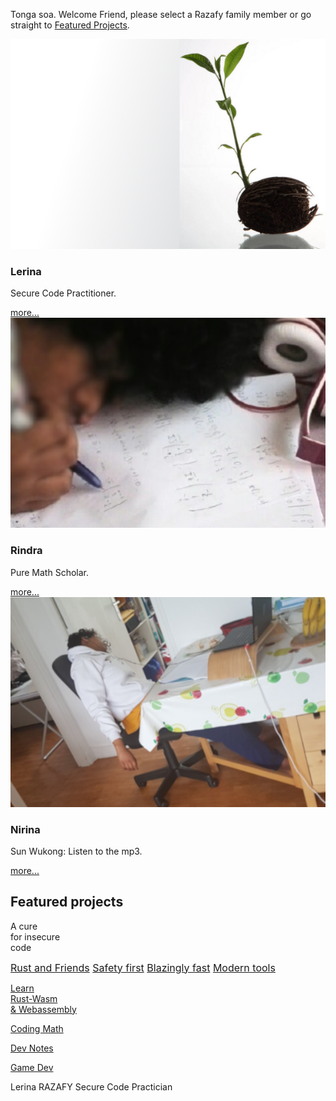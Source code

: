 <div class="bg"></div>
<main>

<div class="greetings"><p class="drop  fancySerif">Tonga soa. Welcome Friend, please select a Razafy family member or go straight to <a  href="#featured_projects">Featured Projects</a>.</p></div>

<section class="hero">
<article>
<a href="./html/lrn/index.html"><img src="./img/garden.png" alt="Lerina"></a>
<div class="text">
<h3>Lerina</h3>
<p>Secure Code Practitioner.</p>
<a href="./html/lrn/index.html" class="btn">more...</a>
</div>
</article>
<article>
<a href="./html/rnd/index.html"><img src="./img/rnd.png" alt="Rindra"></a>
<div class="text">
<h3>Rindra</h3>
<p>Pure Math Scholar.</p>
<a href="./html/rnd/index.html" class="btn">more...</a>
</div>
</article>
<article>
<a href="./html/nrn/index.html"><img src="./img/nrn.png" alt="Nirina"></a>
<div class="text">
<h3>Nirina</h3>
<p>Sun Wukong: Listen to the mp3.</p>
<a href="./html/nrn/index.html" class="btn">more...</a>
</div>
</article>
</section>


<section id="featured_projects">

## Featured projects
<style>
#the_cure {background-image: url('img/20140711_BB.png'); background-size: cover;}
#the_cure:hover {background-image: url('img/Rust_and_friends.png');color:rgba(183, 65, 14, 0.0);}
</style>
<div class="image-mosaic">
<div class="card card-tall card-wide">
<div class="mosaic-hover-menu"  id="the_cure" ><p>A cure <br/>for insecure <br/>code</p><div style="font-size: 1rem;">
<a href="./html/lrn/code/secure_coding/index.html">Rust and Friends</a>
<a href="./html/lrn/code/secure_coding/index.html#memory_safe">Safety first</a>
<a href="./html/lrn/code/secure_coding/index.html#blasingly_fast">Blazingly fast</a>
<a href="./html/lrn/code/secure_coding/index.html#modern_tools">Modern tools</a>
</div>
</div><!--^-- mosaic-hover-menu -->
</div>
<div class="card card-tall"
style="background-image: url('img/writing.jpg')"><a href="./html/lrn/code/rust-wasm/index.html"><p>Learn <br/>Rust-Wasm<br/>& Webassembly</p></a></div>
<div class="card"
style="background-image: url('img/secureCodeDevelopment.jpg')"><a href="./html/lrn/code/coding_math/index.html"><p>Coding Math</p></a></div>
<div class="card"
style="background-image: url('img/coding_math.jpg')"><a href="./html/lrn/text/index.html"><p>Dev Notes</p></a></div>
<div class="card"
style="background-image: url('img/rustbridge-paris.jpg')"><a href="./html/lrn/code/game_dev/index.html"><p>Game Dev</p></a></div>
<!--
<div class="card card-wide"
style="background-image: url('img/theView3.jpg')"><a href="./html/nosy_malagasy/index.html"><p>Discover Nosy Malagasy</p></a></div>
<div class="card"
style="background-image: url('img/rain.jpg')"><a href="./html/lrn/beloha/index.html"><p>Beloha:<br/>a webnovel</p></a></div>
-->
</div><!--^-- image-mosaic -->
</section>



<footer>
<div id="avatar"></div> 
<p>Lerina RAZAFY  
Secure Code Practician 
</p>
<!-- >
  <ul>
    <h3 class="pink">Header</h3>
    <li>Some Link</li>
    <li>Some Link</li>
    <li>Some Link</li>
    <li>Some Link</li>
    <li>Some Link</li>
    <li>Some Link</li>
  </ul>
  <ul>
    <h3 class="red">Header</h3>
    <li>Some Link</li>
    <li>Some Link</li>
    <li>Some Link</li>
    <li>Some Link</li>
    <li>Some Link</li>
    <li>Some Link</li>
  </ul>
  <ul>
    <h3 class="orange">Header</h3>
    <li>Some Link</li>
    <li>Some Link</li>
    <li>Some Link</li>
    <li>Some Link</li>
    <li>Some Link</li>
    <li>Some Link</li>
  </ul>
  <ul>
    <h3 class="green">Header</h3>
    <li>Some Link</li>
    <li>Some Link</li>
    <li>Some Link</li>
    <li>Some Link</li>
    <li>Some Link</li>
    <li>Some Link</li>
  </ul>
-->
</footer>

</main>
